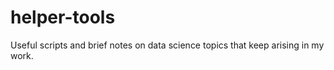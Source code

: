 # helper-tools
Useful scripts and brief notes on data science topics that keep arising in my work. 
